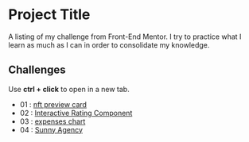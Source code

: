 
# Project Title

A listing of my challenge from Front-End Mentor.
I try to practice what I learn as much as I can in order to consolidate my knowledge.

## Challenges

Use **ctrl + click** to open in a new tab.

- 01 : [nft preview card](https://musical-cannoli-ddb75b.netlify.app/)
- 02 : [Interactive Rating Component](https://relaxed-meerkat-1c08eb.netlify.app/)
- 03 : [expenses chart](https://cosmic-donut-fbde9c.netlify.app/)
- 04 : [Sunny Agency](https://fem-sunnyside-ag.netlify.app/)




